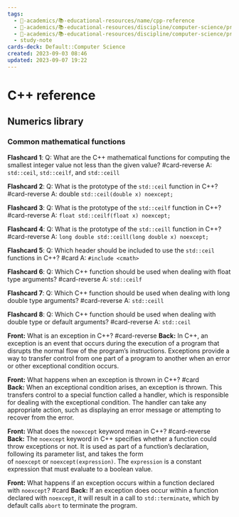 ```yaml
---
tags:
  - 🔴-academics/📚-educational-resources/name/cpp-reference
  - 🔴-academics/📚-educational-resources/discipline/computer-science/programming-language/cpp
  - 🔴-academics/📚-educational-resources/discipline/computer-science/programming-language/c
  - study-note
cards-deck: Default::Computer Science
created: 2023-09-03 08:46
updated: 2023-09-07 19:22
---
```


# C++ reference

## Numerics library

### Common mathematical functions

**Flashcard 1**:
Q: What are the C++ mathematical functions for computing the smallest integer value not less than the given value? #card-reverse 
A: `std::ceil`, `std::ceilf`, and `std::ceill`


**Flashcard 2**:
Q: What is the prototype of the `std::ceil` function in C++? #card-reverse 
A: double `std::ceil(double x) noexcept;`


**Flashcard 3**:
Q: What is the prototype of the `std::ceilf` function in C++? #card-reverse 
A: `float std::ceilf(float x) noexcept;`


**Flashcard 4**:
Q: What is the prototype of the `std::ceill` function in C++? #card-reverse 
A: `long double std::ceill(long double x) noexcept;`


**Flashcard 5**:
Q: Which header should be included to use the `std::ceil` functions in C++? #card 
A: `#include <cmath>`


**Flashcard 6**:
Q: Which C++ function should be used when dealing with float type arguments? #card-reverse 
A: `std::ceilf`


**Flashcard 7**:
Q: Which C++ function should be used when dealing with long double type arguments? #card-reverse 
A: `std::ceill`


**Flashcard 8**:
Q: Which C++ function should be used when dealing with double type or default arguments? #card-reverse 
A: `std::ceil`


**Front:** What is an exception in C++? #card-reverse 
**Back:** In C++, an <span class="spoiler">exception</span> is an event that occurs during the execution of a program that disrupts the normal flow of the program’s instructions. <span class="spoiler">Exceptions</span> provide a way to transfer control from one part of a program to another when an error or other exceptional condition occurs.


**Front:** What happens when an exception is thrown in C++? #card 
**Back:** When an exceptional condition arises, an exception is thrown. This transfers control to a special function called a handler, which is responsible for dealing with the exceptional condition. The handler can take any appropriate action, such as displaying an error message or attempting to recover from the error.


**Front:** What does the `noexcept` keyword mean in C++? #card-reverse  
**Back:** The <span class="spoiler">`noexcept`</span> keyword in C++ specifies whether a function could throw exceptions or not. It is used as part of a function’s declaration, following its parameter list, and takes the form of <span class="spoiler">`noexcept`</span> or <span class="spoiler">`noexcept(expression)`</span>. The `expression` is a constant expression that must evaluate to a boolean value.


**Front:** What happens if an exception occurs within a function declared with `noexcept`? #card 
**Back:** If an exception does occur within a function declared with `noexcept`, it will result in a call to `std::terminate`, which by default calls <span class="spoiler">`abort`</span> to terminate the program.

